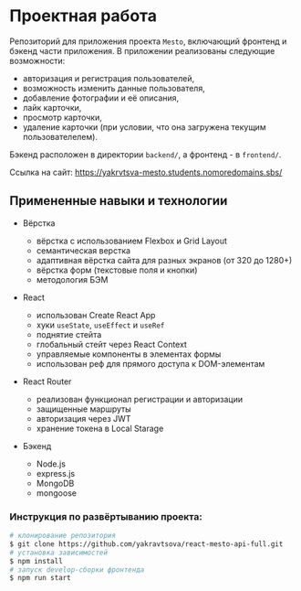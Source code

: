 # Проектная работа

Репозиторий для приложения проекта `Mesto`, включающий фронтенд и бэкенд части приложения. 
В приложении реализованы следующие возможности: 
* авторизация и регистрация пользователей,
* возможность изменить данные пользователя,
* добавление фотографии и её описания,
* лайк карточки,
* просмотр карточки,
* удаление карточки (при условии, что она загружена текущим пользователелем). 

Бэкенд расположен в директории `backend/`, а фронтенд - в `frontend/`. 
  
Ссылка на сайт: https://yakrvtsva-mesto.students.nomoredomains.sbs/

## Примененные навыки и технологии
* Вёрстка
  - вёрстка с использованием Flexbox и Grid Layout
  - семантическая верстка
  - адаптивная вёрстка сайта для разных экранов (от 320 до 1280+)
  - вёрстка форм (текстовые поля и кнопки)
  - методология БЭМ

* React
  - использован Create React App
  - хуки `useState`, `useEffect` и `useRef`
  - поднятие стейта
  - глобальный стейт через React Context
  - управляемые компоненты в элементах формы
  - использован реф для прямого доступа к DOM-элементам

* React Router
  - реализован функционал регистрации и авторизации
  - защищенные маршруты
  - авторизация через JWT
  - хранение токена в Local Starage

* Бэкенд
  - Node.js
  - express.js
  - MongoDB
  - mongoose

### Инструкция по развёртыванию проекта:
```bash
# клонирование репозитория
$ git clone https://github.com/yakravtsova/react-mesto-api-full.git
# установка зависимостей
$ npm install
# запуск develop-сборки фронтенда
$ npm run start
```